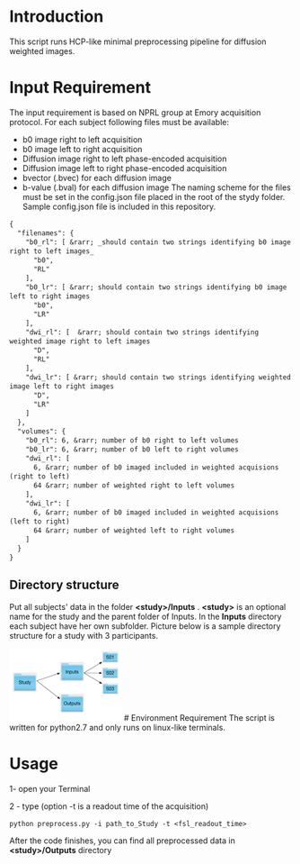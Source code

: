 # Introduction
This script runs HCP-like minimal preprocessing pipeline for diffusion weighted images.

# Input Requirement
The input requirement is based on NPRL group at Emory acquisition protocol. For each subject following files must be available:

* b0 image right to left acquisition
* b0 image left to right acquisition
* Diffusion image right to left phase-encoded acquisition
* Diffusion image left to right phase-encoded acquisition
* bvector (.bvec) for each diffusion image
* b-value (.bval) for each diffusion image
The naming scheme for the files must be set in the config.json file placed in the root of the stydy folder. Sample config.json file is included in this repository.
```
{
  "filenames": {
    "b0_rl": [ &rarr; _should contain two strings identifying b0 image right to left images_
      "b0",  
      "RL"
    ],
    "b0_lr": [ &rarr; should contain two strings identifying b0 image left to right images
      "b0",
      "LR"
    ],
    "dwi_rl": [  &rarr; should contain two strings identifying weighted image right to left images
      "D",
      "RL"
    ],
    "dwi_lr": [ &rarr; should contain two strings identifying weighted image left to right images
      "D",
      "LR"
    ]
  },
  "volumes": {
    "b0_rl": 6, &rarr; number of b0 right to left volumes
    "b0_lr": 6, &rarr; number of b0 left to right volumes
    "dwi_rl": [
      6, &rarr; number of b0 imaged included in weighted acquisions (right to left)
      64 &rarr; number of weighted right to left volumes
    ],
    "dwi_lr": [
      6, &rarr; number of b0 imaged included in weighted acquisions (left to right)
      64 &rarr; number of weighted left to right volumes
    ]
  }
}
```
## Directory structure
Put all subjects' data in the folder **\<study>/Inputs** . **\<study>** is an optional name for the
study and the parent folder of Inputs. In the **Inputs** directory each subject have her own
subfolder. Picture below is a sample directory structure for a study with 3 participants.

<img src="https://github.com/kamalshadi/NPRL_DTI_preprocesing/blob/master/sample.png" alt="directory structure for the script" style="width: 200px;" style="text-align: center, horizontal-align: middle;"/>
# Environment Requirement
The script is written for python2.7 and only runs on linux-like terminals.

# Usage
1- open your Terminal

2 - type (option -t is a readout time of the acquisition)
```
python preprocess.py -i path_to_Study -t <fsl_readout_time>
```
After the code finishes, you can find all preprocessed data in **\<study>/Outputs** directory
